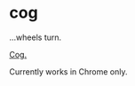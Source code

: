 cog
===

...wheels turn.

<a href="http://sarahquigley.github.io/cog/">Cog.</a>

Currently works in Chrome only.
